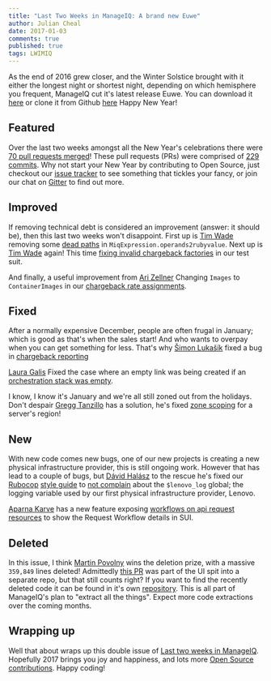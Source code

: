 ```yaml
---
title: "Last Two Weeks in ManageIQ: A brand new Euwe"
author: Julian Cheal
date: 2017-01-03
comments: true
published: true
tags: LWIMIQ
---
```


As the end of 2016 grew closer, and the Winter Solstice brought with it either the longest night or shortest night, depending on which hemisphere you frequent, ManageIQ cut it's latest release Euwe. You can download it [here][1] or clone it from Github [here][2] Happy New Year!

## Featured

Over the last two weeks amongst all the New Year's celebrations there were [70 pull requests merged][3]! These pull requests (PRs) were comprised of [229 commits][4]. Why not start your New Year by contributing to Open Source, just checkout our [issue tracker][5] to see something that tickles your fancy, or join our chat on [Gitter][6] to find out more.

## Improved

If removing technical debt is considered an improvement (answer: it should be), then this last two weeks won't disappoint.
First up is [Tim Wade][7] removing some [dead paths][8] in `MiqExpression.operands2rubyvalue`. Next up is [Tim Wade][7] again! This time [fixing invalid chargeback factories][9] in our test suit.

And finally, a useful improvement from [Ari Zellner][10] Changing `Images` to `ContainerImages` in our [chargeback rate assignments][11].

## Fixed

After a normally expensive December, people are often frugal in January; which is good as that's when the sales start! And who wants to overpay when you can get something for less. That's why [Šimon Lukašík][12] fixed a bug in [chargeback reporting][13]

[Laura Galis][14] Fixed the case where an empty link was being created if an [orchestration stack was empty][15].

I know, I know it's January and we're all still zoned out from the holidays. Don't despair [Gregg Tanzillo][16] has a solution, he's fixed [zone scoping][17] for a server's region!

## New

With new code comes new bugs, one of our new projects is creating a new physical infrastructure provider, this is still ongoing work. However that has lead to a couple of bugs, but [Dávid Halász][18] to the rescue he's fixed our [Rubocop][19] [style guide][20] to [not complain][21] about the `$lenovo_log` global; the logging variable used by our first physical infrastructure provider, Lenovo.

[Aparna Karve][22] has a new feature exposing [workflows on api request resources][23] to show the Request Workflow details in SUI.

## Deleted

In this issue, I think [Martin Povolny][24] wins the deletion prize, with a massive `359,849` lines deleted! Admittedly [this PR][25] was part of the UI spit into a separate repo, but that still counts right? If you want to find the recently deleted code it can be found in it's own [repository][26]. This is all part of ManageIQ's plan to "extract all the things". Expect more code extractions over the coming months.

## Wrapping up

Well that about wraps up this double issue of [Last two weeks in ManageIQ][27]. Hopefully 2017 brings you joy and happiness, and lots more [Open Source contributions][5]. Happy coding!


[1]: http://manageiq.org/download/
[2]: https://github.com/ManageIQ/manageiq/tree/euwe
[3]: https://github.com/ManageIQ/manageiq/pulls?page=1&q=is%3Apr+is%3Amerged+base%3Amaster+merged%3A%222016-12-19+..+2017-01-03%22+sort%3Acreated-desc&utf8=%E2%9C%93
[4]: https://github.com/manageiq/manageiq/compare/master@%7B2016-12-19%7D...@%7B2017-01-03%7D
[5]: https://github.com/manageiq/manageiq/issues
[6]: https://gitter.im/ManageIQ/manageiq
[7]: https://github.com/imtayadeway
[8]: https://github.com/ManageIQ/manageiq/pull/10959
[9]: https://github.com/ManageIQ/manageiq/pull/13310
[10]: https://github.com/zeari
[11]: https://github.com/ManageIQ/manageiq/pull/13198
[12]: https://github.com/isimluk
[13]: https://github.com/ManageIQ/manageiq/pull/12807
[14]: https://github.com/lgalis
[15]: https://github.com/ManageIQ/manageiq/pull/12954
[16]: https://github.com/gtanzillo
[17]: https://github.com/ManageIQ/manageiq/pull/13100
[18]: https://github.com/skateman
[19]: https://github.com/bbatsov/rubocop
[20]: https://github.com/ManageIQ/manageiq/blob/master/.rubocop.yml
[21]: https://github.com/ManageIQ/manageiq/pull/13266
[22]: https://github.com/AparnaKarve
[23]: https://github.com/ManageIQ/manageiq/pull/13254
[24]: https://github.com/martinpovolny
[25]: https://github.com/ManageIQ/manageiq/pull/13303
[26]: https://github.com/ManageIQ/manageiq-ui-classic
[27]: http://manageiq.org/blog/2017/01/last-week-in-manageiq-a-brand-new-euwe/

